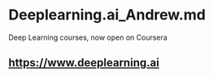 # Deeplearning.ai_Andrew.md

Deep Learning courses, now open on Coursera

## https://www.deeplearning.ai 

